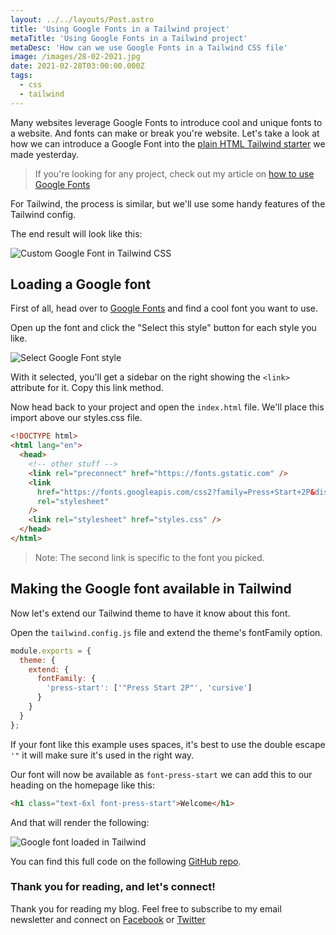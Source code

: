 ```yaml
---
layout: ../../layouts/Post.astro
title: 'Using Google Fonts in a Tailwind project'
metaTitle: 'Using Google Fonts in a Tailwind project'
metaDesc: 'How can we use Google Fonts in a Tailwind CSS file'
image: /images/28-02-2021.jpg
date: 2021-02-28T03:00:00.000Z
tags:
  - css
  - tailwind
---
```


Many websites leverage Google Fonts to introduce cool and unique fonts to a website.
And fonts can make or break you're website. Let's take a look at how we can introduce a Google Font into the [plain HTML Tailwind starter](https://daily-dev-tips.com/posts/plain-html-starter-with-tailwind-css/)
we made yesterday.

> If you're looking for any project, check out my article on [how to use Google Fonts](https://daily-dev-tips.com/posts/how-to-use-google-fonts/)

For Tailwind, the process is similar, but we'll use some handy features of the Tailwind config.

The end result will look like this:

![Custom Google Font in Tailwind CSS](https://cdn.hashnode.com/res/hashnode/image/upload/v1614061248074/YW0J-X1g2.png)

## Loading a Google font

First of all, head over to [Google Fonts](https://fonts.google.com/) and find a cool font you want to use.

Open up the font and click the "Select this style" button for each style you like.

![Select Google Font style](https://cdn.hashnode.com/res/hashnode/image/upload/v1614060531226/KCKUtaP8N.png)

With it selected, you'll get a sidebar on the right showing the `<link>` attribute for it.
Copy this link method.

Now head back to your project and open the `index.html` file. We'll place this import above our styles.css file.

```html
<!DOCTYPE html>
<html lang="en">
  <head>
    <!-- other stuff -->
    <link rel="preconnect" href="https://fonts.gstatic.com" />
    <link
      href="https://fonts.googleapis.com/css2?family=Press+Start+2P&display=swap"
      rel="stylesheet"
    />
    <link rel="stylesheet" href="styles.css" />
  </head>
</html>
```

> Note: The second link is specific to the font you picked.

## Making the Google font available in Tailwind

Now let's extend our Tailwind theme to have it know about this font.

Open the `tailwind.config.js` file and extend the theme's fontFamily option.

```js
module.exports = {
  theme: {
    extend: {
      fontFamily: {
        'press-start': ['"Press Start 2P"', 'cursive']
      }
    }
  }
};
```

If your font like this example uses spaces, it's best to use the double escape `'"` it will make sure it's used in the right way.

Our font will now be available as `font-press-start` we can add this to our heading on the homepage like this:

```html
<h1 class="text-6xl font-press-start">Welcome</h1>
```

And that will render the following:

![Google font loaded in Tailwind](https://cdn.hashnode.com/res/hashnode/image/upload/v1614061094307/2RwZtsAH_.png)

You can find this full code on the following [GitHub repo](https://github.com/rebelchris/HTML-Tailwind-Starter/tree/google-fonts).

### Thank you for reading, and let's connect!

Thank you for reading my blog. Feel free to subscribe to my email newsletter and connect on [Facebook](https://www.facebook.com/DailyDevTipsBlog) or [Twitter](https://twitter.com/DailyDevTips1)
